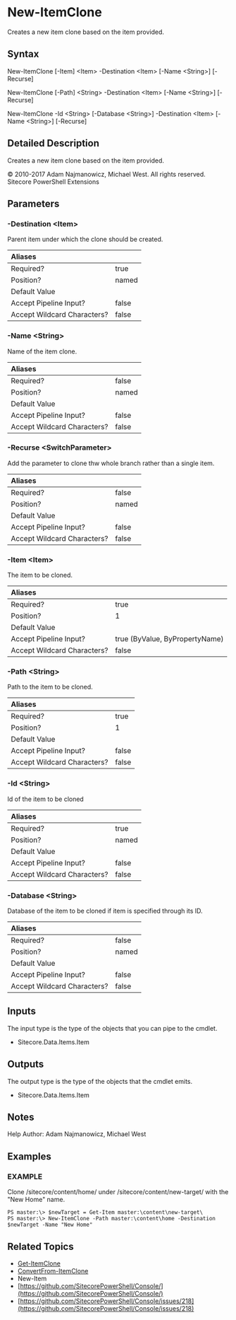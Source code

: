 # New-ItemClone

Creates a new item clone based on the item provided.

## Syntax

New-ItemClone \[-Item\] &lt;Item&gt; -Destination &lt;Item&gt; \[-Name &lt;String&gt;\] \[-Recurse\]

New-ItemClone \[-Path\] &lt;String&gt; -Destination &lt;Item&gt; \[-Name &lt;String&gt;\] \[-Recurse\]

New-ItemClone -Id &lt;String&gt; \[-Database &lt;String&gt;\] -Destination &lt;Item&gt; \[-Name &lt;String&gt;\] \[-Recurse\]

## Detailed Description

Creates a new item clone based on the item provided.

© 2010-2017 Adam Najmanowicz, Michael West. All rights reserved. Sitecore PowerShell Extensions

## Parameters

### -Destination  &lt;Item&gt;

Parent item under which the clone should be created.

| Aliases |  |
| :--- | :--- |
| Required? | true |
| Position? | named |
| Default Value |  |
| Accept Pipeline Input? | false |
| Accept Wildcard Characters? | false |

### -Name  &lt;String&gt;

Name of the item clone.

| Aliases |  |
| :--- | :--- |
| Required? | false |
| Position? | named |
| Default Value |  |
| Accept Pipeline Input? | false |
| Accept Wildcard Characters? | false |

### -Recurse  &lt;SwitchParameter&gt;

Add the parameter to clone thw whole branch rather than a single item.

| Aliases |  |
| :--- | :--- |
| Required? | false |
| Position? | named |
| Default Value |  |
| Accept Pipeline Input? | false |
| Accept Wildcard Characters? | false |

### -Item  &lt;Item&gt;

The item to be cloned.

| Aliases |  |
| :--- | :--- |
| Required? | true |
| Position? | 1 |
| Default Value |  |
| Accept Pipeline Input? | true \(ByValue, ByPropertyName\) |
| Accept Wildcard Characters? | false |

### -Path  &lt;String&gt;

Path to the item to be cloned.

| Aliases |  |
| :--- | :--- |
| Required? | true |
| Position? | 1 |
| Default Value |  |
| Accept Pipeline Input? | false |
| Accept Wildcard Characters? | false |

### -Id  &lt;String&gt;

Id of the item to be cloned

| Aliases |  |
| :--- | :--- |
| Required? | true |
| Position? | named |
| Default Value |  |
| Accept Pipeline Input? | false |
| Accept Wildcard Characters? | false |

### -Database  &lt;String&gt;

Database of the item to be cloned if item is specified through its ID.

| Aliases |  |
| :--- | :--- |
| Required? | false |
| Position? | named |
| Default Value |  |
| Accept Pipeline Input? | false |
| Accept Wildcard Characters? | false |

## Inputs

The input type is the type of the objects that you can pipe to the cmdlet.

* Sitecore.Data.Items.Item 

## Outputs

The output type is the type of the objects that the cmdlet emits.

* Sitecore.Data.Items.Item 

## Notes

Help Author: Adam Najmanowicz, Michael West

## Examples

### EXAMPLE

Clone /sitecore/content/home/ under /sitecore/content/new-target/ with the "New Home" name.

```text
PS master:\> $newTarget = Get-Item master:\content\new-target\
PS master:\> New-ItemClone -Path master:\content\home -Destination $newTarget -Name "New Home"
```

## Related Topics

* [Get-ItemClone](get-itemclone.md)
* [ConvertFrom-ItemClone](convertfrom-itemclone.md)
* New-Item
* [https://github.com/SitecorePowerShell/Console/](https://github.com/SitecorePowerShell/Console/) 
* [https://github.com/SitecorePowerShell/Console/issues/218](https://github.com/SitecorePowerShell/Console/issues/218) 

